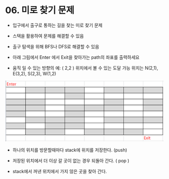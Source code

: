 # 06. 미로 찾기 문제

- 입구에서 출구로 통하는 길을 찾는 미로 찾기 문제

- 스택을 활용하여 문제를 해결할 수 있음

- 출구 탐색을 위해 BFS나 DFS로 해결할 수 있음

- 아래 그림에서 Enter 에서 Exit을 찾아가는 path의 좌표를 출력하세요

- 움직 일 수 있는 방향의 예: ( 2,2 ) 위치에서 볼 수 있는 도달 가능 위치는  N(2,1), E(3,2), S(2,3), W(1,2) 

![maze.png](./img/maze.png)

- 하나의 위치를 방문할때마다 stack에 위치를 저장한다. (push)

- 저장된 위치에서 더 이상 갈 곳이 없는 경우 되돌아 간다. ( pop )

- stack에서 꺼낸 위치에서 가지 않은 곳을 찾아 간다.

